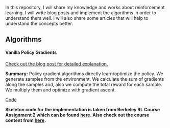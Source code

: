 In this repository, I will share my knowledge and works about reinforcement learning. I will write blog posts and implement the algorithms in order to understand them well. I will also share some articles that will help to understand the concepts better.

## Algorithms

#### Vanilla Policy Gradients

[Check out the blog post for detailed explanation.]()

**Summary:** Policy gradient algorithms directly learn/optimize the policy. We generate samples from the environment. We calculate the sum of gradients along the samples and, also we compute the total reward for each sample. We multiply them and optimize with gradient ascent.

[Code]()

**Skeleton code for the implementation is taken from Berkeley RL Course Assignment 2 which can be found [here](https://github.com/berkeleydeeprlcourse/homework). Also check out the course content from [here](http://rail.eecs.berkeley.edu/deeprlcourse/).**
